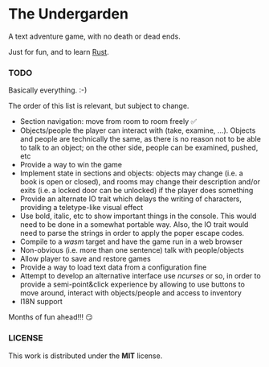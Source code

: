 # The Undergarden

A text adventure game, with no death or dead ends.

Just for fun, and to learn [Rust](https://www.rust-lang.org/).

### TODO

Basically everything. :-)

The order of this list is relevant, but subject to change.

* Section navigation: move from room to room freely :white_check_mark:
* Objects/people the player can interact with (take, examine, ...). Objects and people are technically the same, as there is no reason not to be able to talk to an object; on the other side, people can be examined, pushed, etc
* Provide a way to win the game
* Implement state in sections and objects: objects may change (i.e. a book is open or closed), and rooms may change their description and/or exits (i.e. a locked door can be unlocked) if the player does something
* Provide an alternate IO trait which delays the writing of characters, providing a teletype-like visual effect
* Use bold, italic, etc to show important things in the console. This would need to be done in a somewhat portable way. Also, the IO trait would need to parse the strings in order to apply the poper escape codes.
* Compile to a _wasm_ target and have the game run in a web browser
* Non-obvious (i.e. more than one sentence) talk with people/objects
* Allow player to save and restore games
* Provide a way to load text data from a configuration fine
* Attempt to develop an alternative interface use _ncurses_ or so, in order to provide a semi-point&click experience by allowing to use buttons to move around, interact with objects/people and access to inventory
* I18N support

Months of fun ahead!!! :smirk:

### LICENSE

This work is distributed under the **MIT** license.
